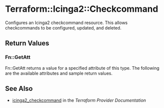 # Terraform::Icinga2::Checkcommand

Configures an Icinga2 checkcommand resource. This allows checkcommands to be configured, updated,
and deleted.

## Return Values

### Fn::GetAtt

Fn::GetAtt returns a value for a specified attribute of this type. The following are the available attributes and sample return values.

## See Also

* [icinga2_checkcommand](https://www.terraform.io/docs/providers/icinga2/r/checkcommand.html) in the _Terraform Provider Documentation_